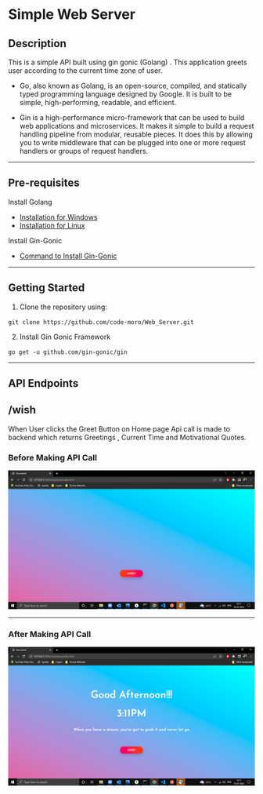 # Simple Web Server

## Description

This is a simple API built using gin gonic (Golang) . This application greets user according to the current time zone of user.
* Go, also known as Golang, is an open-source, compiled, and statically typed programming language designed by Google. It is built to be simple, high-performing, readable, and efficient.

* Gin is a high-performance micro-framework that can be used to build web applications and microservices. It makes it simple to build a request handling pipeline from modular, reusable pieces. It does this by allowing you to write middleware that can be plugged into one or more request handlers or groups of request handlers.

----

## Pre-requisites
 Install Golang
 * [Installation for Windows](https://go.dev/doc/install) 
 * [Installation for Linux](https://golangdocs.com/install-go-linux)

 Install Gin-Gonic 
 
 * [Command to Install Gin-Gonic](https://gin-gonic.com/docs/)


 ---
 ## Getting Started

 1. Clone the repository using:
 ```
 git clone https://github.com/code-moro/Web_Server.git
 ```
 2. Install Gin Gonic Framework
 ```
 go get -u github.com/gin-gonic/gin
 ```

---
## API Endpoints

## /wish 
  
 When User clicks the Greet Button on Home page Api call is made to backend which returns Greetings , Current Time and Motivational Quotes.
  
### Before Making API Call 
![Before Making API Call](one.png)

---
### After Making API Call

![Before Making API Call](two.png)


 